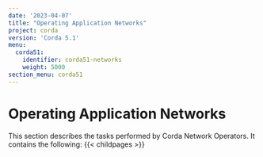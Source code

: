 ```yaml
---
date: '2023-04-07'
title: "Operating Application Networks"
project: corda
version: 'Corda 5.1'
menu:
  corda51:
    identifier: corda51-networks
    weight: 5000
section_menu: corda51
---
```

# Operating Application Networks

This section describes the tasks performed by Corda Network Operators. It contains the following:
{{< childpages >}}